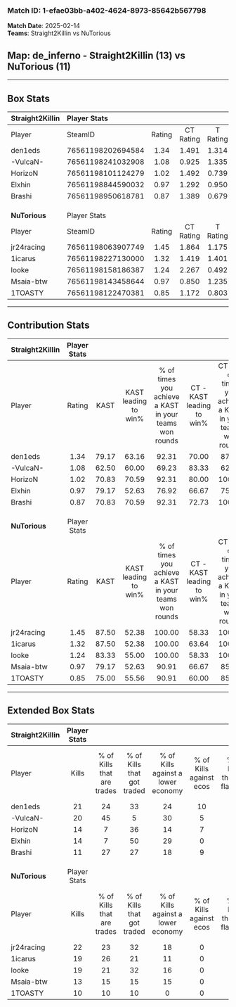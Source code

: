 ### Match ID: 1-efae03bb-a402-4624-8973-85642b567798  
**Match Date**: 2025-02-14  
**Teams**: Straight2Killin vs NuTorious  

## **Map**: de_inferno - Straight2Killin (13) vs NuTorious (11)  
---  

## Box Stats  

| **Straight2Killin** | Player Stats      |        |           |          |       |      |       |         |        |      |     |
| :- | :- | :-: | :-: | :-: | :-: | :-: | :-: | :-: | :-: | :-: | :-: |
| Player              | SteamID           | Rating | CT Rating | T Rating | KAST  | ADR  | Kills | Assists | Deaths | K/D  | HS% |
| den1eds             | 76561198202694584 |  1.34  |   1.491   |  1.314   | 79.17 | 82.0 |  21   |    8    |   16   | 1.31 | 42  |
| -VulcaN-            | 76561198241032908 |  1.08  |   0.925   |  1.335   | 62.50 | 64.5 |  20   |    4    |   17   | 1.18 | 45  |
| HorizoN             | 76561198101124279 |  1.02  |   1.492   |  0.739   | 70.83 | 78.0 |  14   |    4    |   15   | 0.93 | 42  |
| Elxhin              | 76561198844590032 |  0.97  |   1.292   |  0.950   | 79.17 | 68.5 |  14   |    6    |   19   | 0.74 | 28  |
| Brashi              | 76561198950618781 |  0.87  |   1.389   |  0.679   | 70.83 | 71.4 |  11   |   10    |   17   | 0.65 | 72  |
|                     |                   |        |           |          |       |      |       |         |        |      |     |
|                     |                   |        |           |          |       |      |       |         |        |      |     |
|                     |                   |        |           |          |       |      |       |         |        |      |     |
| **NuTorious**       | Player Stats      |        |           |          |       |      |       |         |        |      |     |
| Player              | SteamID           | Rating | CT Rating | T Rating | KAST  | ADR  | Kills | Assists | Deaths | K/D  | HS% |
| jr24racing          | 76561198063907749 |  1.45  |   1.864   |  1.175   | 87.50 | 96.0 |  22   |    2    |   16   | 1.38 | 45  |
| 1icarus             | 76561198227130000 |  1.32  |   1.419   |  1.401   | 87.50 | 75.8 |  19   |    6    |   15   | 1.27 | 52  |
| looke               | 76561198158186387 |  1.24  |   2.267   |  0.492   | 83.33 | 75.3 |  19   |    5    |   17   | 1.12 | 68  |
| Msaia-btw           | 76561198143458644 |  0.97  |   0.850   |  1.235   | 79.17 | 66.2 |  13   |    7    |   17   | 0.76 | 69  |
| 1TOASTY             | 76561198122470381 |  0.85  |   1.172   |  0.803   | 75.00 | 63.5 |  10   |    9    |   16   | 0.63 | 70  |
---  

## Contribution Stats  

| **Straight2Killin** | Player Stats |       |                      |                                                        |                           |                                                             |                          |                                                            |
| :- | :-: | :-: | :-: | :-: | :-: | :-: | :-: | :-: |
| Player              |    Rating    | KAST  | KAST leading to win% | % of times you achieve a KAST in your teams won rounds | CT - KAST leading to win% | CT - % of times you achieve a KAST in your teams won rounds | T - KAST leading to win% | T - % of times you achieve a KAST in your teams won rounds |
| den1eds             |     1.34     | 79.17 |        63.16         |                         92.31                          |           70.00           |                            87.50                            |          55.56           |                           100.00                           |
| -VulcaN-            |     1.08     | 62.50 |        60.00         |                         69.23                          |           83.33           |                            62.50                            |          44.44           |                           80.00                            |
| HorizoN             |     1.02     | 70.83 |        70.59         |                         92.31                          |           80.00           |                           100.00                            |          57.14           |                           80.00                            |
| Elxhin              |     0.97     | 79.17 |        52.63         |                         76.92                          |           66.67           |                            75.00                            |          40.00           |                           80.00                            |
| Brashi              |     0.87     | 70.83 |        70.59         |                         92.31                          |           72.73           |                           100.00                            |          66.67           |                           80.00                            |
|                     |              |       |                      |                                                        |                           |                                                             |                          |                                                            |
|                     |              |       |                      |                                                        |                           |                                                             |                          |                                                            |
|                     |              |       |                      |                                                        |                           |                                                             |                          |                                                            |
| **NuTorious**       | Player Stats |       |                      |                                                        |                           |                                                             |                          |                                                            |
| Player              |    Rating    | KAST  | KAST leading to win% | % of times you achieve a KAST in your teams won rounds | CT - KAST leading to win% | CT - % of times you achieve a KAST in your teams won rounds | T - KAST leading to win% | T - % of times you achieve a KAST in your teams won rounds |
| jr24racing          |     1.45     | 87.50 |        52.38         |                         100.00                         |           58.33           |                           100.00                            |          44.44           |                           100.00                           |
| 1icarus             |     1.32     | 87.50 |        52.38         |                         100.00                         |           63.64           |                           100.00                            |          40.00           |                           100.00                           |
| looke               |     1.24     | 83.33 |        55.00         |                         100.00                         |           58.33           |                           100.00                            |          50.00           |                           100.00                           |
| Msaia-btw           |     0.97     | 79.17 |        52.63         |                         90.91                          |           66.67           |                            85.71                            |          40.00           |                           100.00                           |
| 1TOASTY             |     0.85     | 75.00 |        55.56         |                         90.91                          |           60.00           |                            85.71                            |          50.00           |                           100.00                           |
---  

## Extended Box Stats  

| **Straight2Killin** | Player Stats |                            |                            |                                    |                         |                              |                                 |        |                             |                                     |                          |                               |                            |
| :- | :-: | :-: | :-: | :-: | :-: | :-: | :-: | :-: | :-: | :-: | :-: | :-: | :-: |
| Player              |    Kills     | % of Kills that are trades | % of Kills that got traded | % of Kills against a lower economy | % of Kills against ecos | % of Kills that are flawless | % of Kills that are close duels | Deaths | % of Deaths that get traded | % of Deaths against a lower economy | % of Deaths against ecos | % of Deaths that are flawless | % of Deaths that are close |
| den1eds             |      21      |             24             |             33             |                 24                 |           10            |              62              |               10                |   16   |             25              |                 19                  |            0             |              81               |             6              |
| -VulcaN-            |      20      |             45             |             5              |                 30                 |            5            |              80              |                5                |   17   |             12              |                 12                  |            0             |              88               |             0              |
| HorizoN             |      14      |             7              |             36             |                 14                 |            7            |              29              |                7                |   15   |             27              |                 27                  |            7             |              60               |             7              |
| Elxhin              |      14      |             7              |             50             |                 29                 |            0            |              71              |               14                |   19   |             37              |                 26                  |            5             |              47               |             16             |
| Brashi              |      11      |             27             |             27             |                 18                 |            9            |              82              |                0                |   17   |             24              |                 24                  |            0             |              47               |             0              |
|                     |              |                            |                            |                                    |                         |                              |                                 |        |                             |                                     |                          |                               |                            |
|                     |              |                            |                            |                                    |                         |                              |                                 |        |                             |                                     |                          |                               |                            |
|                     |              |                            |                            |                                    |                         |                              |                                 |        |                             |                                     |                          |                               |                            |
| **NuTorious**       | Player Stats |                            |                            |                                    |                         |                              |                                 |        |                             |                                     |                          |                               |                            |
| Player              |    Kills     | % of Kills that are trades | % of Kills that got traded | % of Kills against a lower economy | % of Kills against ecos | % of Kills that are flawless | % of Kills that are close duels | Deaths | % of Deaths that get traded | % of Deaths against a lower economy | % of Deaths against ecos | % of Deaths that are flawless | % of Deaths that are close |
| jr24racing          |      22      |             23             |             32             |                 18                 |            0            |              82              |                0                |   16   |             19              |                 19                  |            0             |              50               |             13             |
| 1icarus             |      19      |             26             |             21             |                 11                 |            0            |              53              |                5                |   15   |             27              |                 13                  |            0             |              73               |             7              |
| looke               |      19      |             21             |             32             |                 16                 |            0            |              47              |               11                |   17   |             35              |                 18                  |            0             |              71               |             6              |
| Msaia-btw           |      13      |             15             |             15             |                 15                 |            0            |              62              |               15                |   17   |             18              |                 12                  |            0             |              53               |             6              |
| 1TOASTY             |      10      |             10             |             10             |                 0                  |            0            |              70              |                0                |   16   |             38              |                 19                  |            0             |              69               |             6              |
